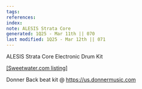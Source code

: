 ```yaml
---
tags: 
references:
index:
note: ALESIS Strata Core
generated: 1Q25 - Mar 11th || 070
last modified: 1Q25 - Mar 12th || 071
---
```


ALESIS Strata Core Electronic Drum Kit

[[Sweetwater.com listing]](https://www.sweetwater.com/store/detail/StrataCoreKit--alesis-strata-core-electronic-drum-set?mrkgadid=1000000&mrkgcl=28&mrkgen=gdsa&mrkgbflag=0&mrkgcat=studio&recording&acctid=21700000001645388&dskeywordid=39700065017603796&lid=39700065017603796&ds_s_kwgid=58700007221224516&device=m&network=g&matchtype=&adpos=largenumber&locationid=9015764&creative=706902477506&targetid=dsa-1385849817330&campaignid=13710079615&awsearchcpc=1&gad_source=1&gclid=CjwKCAjwvr--BhB5EiwAd5YbXgU868Ael61hDWFU6zdrSMcJRdoA_gDMSoWi7JzpXFbWL5Xw5_i22RoCX50QAvD_BwE&gclsrc=aw.ds)

Donner Back beat kit @ <https://us.donnermusic.com>

